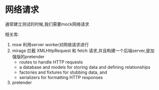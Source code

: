# 网络请求

通常建立测试的时候,我们需要mock网络请求

相关库:

1. msw 利用server worker对网络请求进行
2. mirage 拦截 XMLHttpRequest 和 fetch 请求,并且构建一个后端server,是加强版的pretender
    - routes to handle HTTP requests
    - a database and models for storing data and defining relationships
    - factories and fixtures for stubbing data, and
    - serializers for formatting HTTP responses
3. pretender
